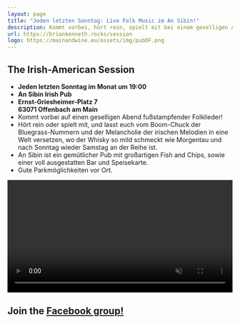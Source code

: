 ```yaml
---
layout: page
title: "Jeden letzten Sonntag: Live Folk Music im An Sibin!"
description: Kommt vorbei, hört rein, spielt mit bei einem geselligen Abend fußstampfender Folklieder.
url: https://briankenneth.rocks/session
logo: https://mainandwine.eu/assets/img/pubOF.png
---
```


## The Irish-American Session
- __Jeden letzten Sonntag im Monat um 19:00__
- __An Sibin Irish Pub__
- __Ernst-Griesheimer-Platz 7__  
  __63071 Offenbach am Main__
- Kommt vorbei auf einen geselligen Abend fußstampfender Folklieder! 
- Hört rein oder spielt mit, und lasst euch vom Boom-Chuck der Bluegrass-Nummern und der Melancholie der irischen Melodien in eine Welt versetzen, wo der Whisky so mild schmeckt wie Morgentau und nach Sonntag wieder Samstag an der Reihe ist. 
- An Sibin ist ein gemütlicher Pub mit großartigen Fish and Chips, sowie einer voll ausgestatten Bar und Speisekarte.
- Gute Parkmöglichkeiten vor Ort.
  
<video src="https://briankenneth.rocks/assets/images/sessionAnSibin.mp4" autoplay muted loop controls width="100%"></video>

## Join the [Facebook group!](https://www.facebook.com/groups/sessionoffenbach)